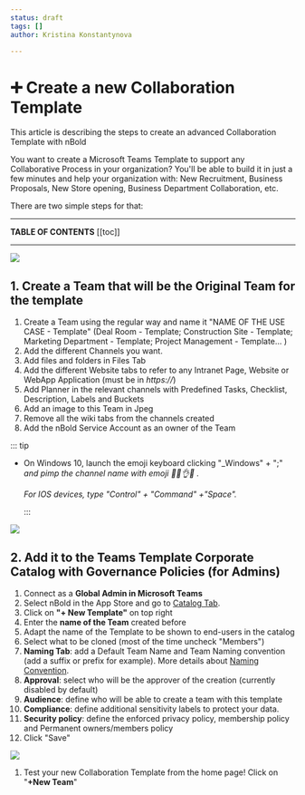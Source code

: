 ```yaml
---
status: draft
tags: []
author: Kristina Konstantynova

---
```

# ➕ Create a new Collaboration Template

This article is describing the steps to create an advanced Collaboration Template with nBold

You want to create a Microsoft Teams Template to support any Collaborative Process in your organization? You'll be able to build it in just a few minutes and help your organization with: New Recruitment, Business Proposals, New Store opening, Business Department Collaboration, etc.

There are two simple steps for that:

---

**TABLE OF CONTENTS**
[[toc]]

---

![](https://downloads.intercomcdn.com/i/o/177141289/0ed99712620e25804e2aa8f0/Microsoft+Teams+Templates+with+Salestim.png)

## 1. Create a Team that will be the Original Team for the template

1. Create a Team using the regular way and name it "NAME OF THE USE CASE - Template" (Deal Room - Template; Construction Site - Template; Marketing Department - Template; Project Management - Template... )
2. Add the different Channels you want.
3. Add files and folders in Files Tab
4. Add the different Website tabs to refer to any Intranet Page, Website or WebApp Application (must be in _https://_)
5. Add Planner in the relevant channels with Predefined Tasks, Checklist, Description, Labels and Buckets
6. Add an image to this Team in Jpeg
7. Remove all the wiki tabs from the channels created
8. Add the nBold Service Account as an owner of the Team

::: tip

* On Windows 10, launch the emoji keyboard clicking "_Windows" + ";" _and pimp the channel name with emoji 💪💯👌😍  ._

  _For IOS devices, type "Control" + "Command" +"Space"._

  :::

![](https://downloads.intercomcdn.com/i/o/462347098/2f4dddfcdc1c025f4f781728/Screenshot+2022-02-09+at+16.54.12.png)

## 2. Add it to the Teams Template Corporate Catalog with Governance Policies (for Admins)

 1. Connect as a **Global Admin in Microsoft Teams**
 2. Select nBold in the App Store and go to [Catalog Tab](https://teams.microsoft.com/_#/apps/ae576c96-fc05-4e94-8b4f-28becf874a6e/sections/io.salestim.automation.catalog).
 3. Click on **"+ New Template"** on top right
 4. Enter the **name of the Team** created before
 5. Adapt the name of the Template to be shown to end-users in the catalog
 6. Select what to be cloned (most of the time uncheck "Members")
 7. **Naming Tab**: add a Default Team Name and Team Naming convention (add a suffix or prefix for example). More details about [Naming Convention](https://help.salestim.com/en/articles/3519232-naming-convention).
 8. **Approval**: select who will be the approver of the creation (currently disabled by default)
 9. **Audience**: define who will be able to create a team with this template
10. **Compliance**: define additional sensitivity labels to protect your data.
11. **Security policy**: define the enforced privacy policy, membership policy and Permanent owners/members policy
12. Click "Save"

![](https://downloads.intercomcdn.com/i/o/462367031/3353d4a98c9d6385b3b5fdbf/Screenshot+2022-02-09+at+17.00.14.png)

1. Test your new Collaboration Template from the home page! Click on "**+New Team**"